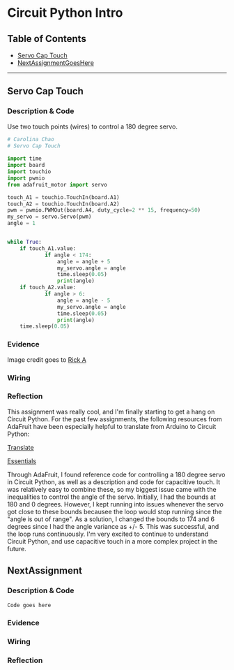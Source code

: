 # Circuit Python Intro
## Table of Contents
* [Servo Cap Touch](#ServoCapTouch)
* [NextAssignmentGoesHere](#NextAssignment)
---

## Servo Cap Touch

### Description & Code
Use two touch points (wires) to control a 180 degree servo. 

```python
# Carolina Chao
# Servo Cap Touch
 
import time
import board
import touchio
import pwmio
from adafruit_motor import servo

touch_A1 = touchio.TouchIn(board.A1)  
touch_A2 = touchio.TouchIn(board.A2) 
pwm = pwmio.PWMOut(board.A4, duty_cycle=2 ** 15, frequency=50)
my_servo = servo.Servo(pwm)
angle = 1


while True:
    if touch_A1.value:
            if angle < 174:
                angle = angle + 5
                my_servo.angle = angle 
                time.sleep(0.05)
                print(angle)
    if touch_A2.value:
            if angle > 6:
                angle = angle - 5
                my_servo.angle = angle 
                time.sleep(0.05)
                print(angle)
    time.sleep(0.05)

```

### Evidence


Image credit goes to [Rick A](https://www.youtube.com/watch?v=dQw4w9WgXcQ&scrlybrkr=8931d0bc)



### Wiring


### Reflection
This assignment was really cool, and I'm finally starting to get a hang on Circuit Python. For the past few assignments, the following resources from AdaFruit have been especially helpful to translate from Arduino to Circuit Python:

[Translate](https://learn.adafruit.com/arduino-to-circuitpython?view=all#analog-pwm-output)

[Essentials](https://learn.adafruit.com/circuitpython-essentials/circuitpython-servo)

Through AdaFruit, I found reference code for controlling a 180 degree servo in Circuit Python, as well as a description and code for capacitive touch. It was relatively easy to combine these, so my biggest issue came with the inequalities to control the angle of the servo. Initially, I had the bounds at 180 and 0 degrees. However, I kept running into issues whenever the servo got close to these bounds becausee the loop would stop running since the "angle is out of range". As a solution, I changed the bounds to 174 and 6 degrees since I had the angle variance as +/- 5. This was successful, and the loop runs continuously. I'm very excited to continue to understand Circuit Python, and use capacitive touch in a more complex project in the future.   



## NextAssignment

### Description & Code

```python
Code goes here

```

### Evidence

### Wiring

### Reflection
